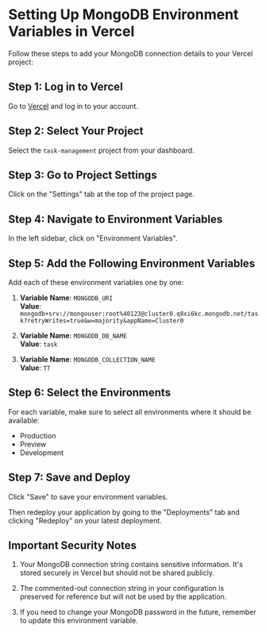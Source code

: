# Setting Up MongoDB Environment Variables in Vercel

Follow these steps to add your MongoDB connection details to your Vercel project:

## Step 1: Log in to Vercel

Go to [Vercel](https://vercel.com) and log in to your account.

## Step 2: Select Your Project

Select the `task-management` project from your dashboard.

## Step 3: Go to Project Settings

Click on the "Settings" tab at the top of the project page.

## Step 4: Navigate to Environment Variables

In the left sidebar, click on "Environment Variables".

## Step 5: Add the Following Environment Variables

Add each of these environment variables one by one:

1. **Variable Name**: `MONGODB_URI`  
   **Value**: `mongodb+srv://mongouser:root%40123@cluster0.q8xi6kc.mongodb.net/task?retryWrites=true&w=majority&appName=Cluster0`

2. **Variable Name**: `MONGODB_DB_NAME`  
   **Value**: `task`

3. **Variable Name**: `MONGODB_COLLECTION_NAME`  
   **Value**: `TT`

## Step 6: Select the Environments

For each variable, make sure to select all environments where it should be available:
- Production
- Preview
- Development

## Step 7: Save and Deploy

Click "Save" to save your environment variables.

Then redeploy your application by going to the "Deployments" tab and clicking "Redeploy" on your latest deployment.

## Important Security Notes

1. Your MongoDB connection string contains sensitive information. It's stored securely in Vercel but should not be shared publicly.

2. The commented-out connection string in your configuration is preserved for reference but will not be used by the application.

3. If you need to change your MongoDB password in the future, remember to update this environment variable.
